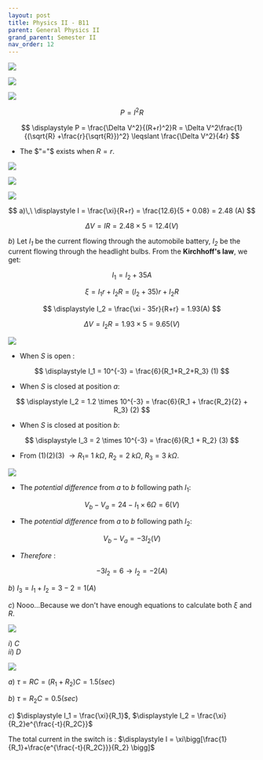 ```yaml
---
layout: post
title: Physics II - B11
parent: General Physics II
grand_parent: Semester II
nav_order: 12
---
```


![](ljp3j8i.png)

![](EPYF3kn.png)

![](CGY92QL.png)

$$
P = I^2R
$$

$$
\displaystyle P = \frac{\Delta V^2}{(R+r)^2}R = \Delta V^2\frac{1}{(\sqrt{R} +\frac{r}{\sqrt{R}})^2} \leqslant \frac{\Delta V^2}{4r}
$$

* The $"="$ exists when $R = r$.

![](ug9WaRG.png)

![](AqS37uj.png)

![](C4vYJRa.png)

$$
a)\,\ \displaystyle I = \frac{\xi}{R+r} = \frac{12.6}{5 + 0.08} = 2.48 (A)
$$

$$
\Delta V = IR = 2.48 \times 5 = 12.4 (V)
$$

$b)$ Let *$I_1$* be the current flowing through the automobile battery, *$I_2$* be the current flowing through the headlight bulbs. From the **Kirchhoff's law**, we get:

$$
I_1 = I_2 + 35A
$$

$$
\displaystyle \xi = I_1r + I_2R = (I_2 + 35)r + I_2R
$$

$$
\displaystyle I_2 = \frac{\xi - 35r}{R+r} = 1.93(A)
$$

$$
\Delta V = I_2R = 1.93 \times 5 = 9.65(V)
$$

![](8md0iVN.png)

* When $S$ is open $:$

$$
\displaystyle I_1 = 10^{-3} = \frac{6}{R_1+R_2+R_3} (1)
$$

* When $S$ is closed at position $a:$

$$
\displaystyle I_2 = 1.2 \times 10^{-3} = \frac{6}{R_1 + \frac{R_2}{2} + R_3} (2)
$$

* When $S$ is closed at position $b:$

$$
\displaystyle I_3 = 2 \times 10^{-3} = \frac{6}{R_1 + R_2} (3)
$$

* From $(1)(2)(3)$ $\to R_1 =$ $1$ $k \Omega,$ $R_2 = 2$ $k \Omega,$ $R_3 = 3$ $k \Omega.$

![](dRQ7ipA.png)

* The *potential difference* from $a$ to $b$ following path $I_1:$

$$
V_b - V_a = 24 -I_1\times 6\Omega = 6(V)
$$

* The *potential difference* from $a$ to $b$ following path $I_2:$

$$
V_b - V_a = -3I_2 (V)
$$

* *Therefore* $:$

$$
-3I_2 = 6 \to I_2 = -2(A)
$$

$b)$ $I_3 =I_1 + I_2 = 3-2 = 1(A)$

$c)$ Nooo...Because we don't have enough equations to calculate both $\xi$ and $R.$

![](VTjZhuX.png)

$i)$ $C$ <br>
$ii)$ $D$

![](Ac19BRH.png)

$a)$ $\tau = RC = (R_1 +R_2)C = 1.5 (sec)$

$b)$ $\tau = R_2C = 0.5(sec)$

$c)$ $\displaystyle I_1 = \frac{\xi}{R_1}$, $\displaystyle I_2 = \frac{\xi}{R_2}e^{\frac{-t}{R_2C}}$

The total current in the switch is $:$
$\displaystyle I = \xi\bigg[\frac{1}{R_1}+\frac{e^{\frac{-t}{R_2C}}}{R_2} \bigg]$